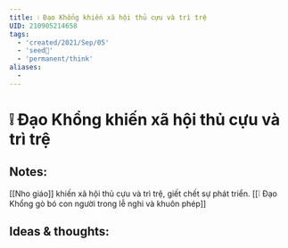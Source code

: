 ```yaml
---
title: ❕ Đạo Khổng khiến xã hội thủ cựu và trì trệ
UID: 210905214658
tags:
  - 'created/2021/Sep/05'
  - 'seed🥜'
  - 'permanent/think'
aliases:
  - 
---
```

# ❕ Đạo Khổng khiến xã hội thủ cựu và trì trệ

## Notes:
[[Nho giáo]] khiến xã hội thủ cựu và trì trệ, giết chết sự phát triển. [[❕ Đạo Khổng gò bó con người trong lễ nghi và khuôn phép]]

## Ideas & thoughts:
